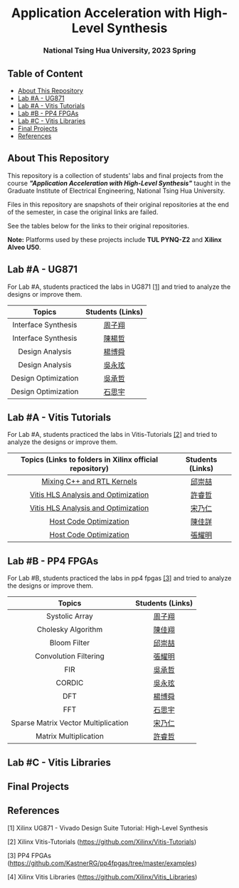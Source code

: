 <h1 align="center">Application Acceleration with High-Level Synthesis</h1>

<h3 align="center">National Tsing Hua University, 2023 Spring</h3>



## Table of Content

- [About This Repository](#about-this-repository)
- [Lab #A - UG871](#lab-a---ug871)
- [Lab #A - Vitis Tutorials](#lab-A---vitis-tutorials)
- [Lab #B - PP4 FPGAs](#lab-B---pp4-fpgas)
- [Lab #C - Vitis Libraries](#lab-c---vitis-libraries)
- [Final Projects](#final-projects)
- [References](#references)



## About This Repository

This repository is a collection of students' labs and final projects from the course ***"Application Acceleration with High-Level Synthesis"*** taught in the Graduate Institute of Electrical Engineering, National Tsing Hua University.

Files in this repository are snapshots of their original repositories at the end of the semester, in case the original links are failed. 

See the tables below for the links to their original repositories.

**Note:** Platforms used by these projects include **TUL PYNQ-Z2** and **Xilinx Alveo U50**.



## Lab #A - UG871

For Lab #A, students practiced the labs in UG871 [[1]](#[1]) and tried to analyze the designs or improve them.

|             Topics              |                       Students (Links)                       |
| :-----------------------------: | :----------------------------------------------------------: |
|       Interface Synthesis       |      [周子翔](https://github.com/ecoyukino/labA_InterfaceSynthesis)      |
|       Interface Synthesis       |      [陳楊哲](https://github.com/ZheChen-Bill/Interface_Synthesis)      |
|         Design Analysis         | [楊博舜](https://github.com/JasonYanggg/HLS) |
|         Design Analysis         | [吳永玹](https://github.com/Ri-chard-Wu/AAHLS-LabA) |
|       Design Optimization       |   [吳承哲](https://github.com/sssh311318/HLS_LAB_A)   |
|       Design Optimization       |   [石思宇](https://github.com/freud96/Design_Optimization)   |


## Lab #A - Vitis Tutorials

For Lab #A, students practiced the labs in Vitis-Tutorials [[2]](#[2]) and tried to analyze the designs or improve them.

|   Topics (Links to folders in Xilinx official repository)    |                       Students (Links)                       |
| :----------------------------------------------------------: | :----------------------------------------------------------: |
| [Mixing C++ and RTL Kernels](https://github.com/Xilinx/Vitis-Tutorials/tree/2021.2/Hardware_Acceleration/Feature_Tutorials/02-mixing-c-rtl-kernels) | [邱崇喆](https://github.com/ccontemplator/Vitis-mixed-c-rtl-kernel) |
| [Vitis HLS Analysis and Optimization](https://github.com/Xilinx/Vitis-Tutorials/blob/2021.2/Hardware_Acceleration/Feature_Tutorials/03-dataflow_debug_and_optimization/README.md) |       [許睿哲](https://github.com/ray3210ray3210/2022HLS)        |
| [Vitis HLS Analysis and Optimization](https://github.com/Xilinx/Vitis-Tutorials/blob/2021.2/Hardware_Acceleration/Feature_Tutorials/03-dataflow_debug_and_optimization/README.md) |       [宋乃仁](https://github.com/Barry-Sung/HLS_LABA_Dataflow-Debug-and-Optimization)        |
| [Host Code Optimization](https://github.com/Xilinx/Vitis-Tutorials/tree/2022.1/Hardware_Acceleration/Design_Tutorials/07-host-code-opt) | [陳佳詳](https://github.com/yclin629/High-Level-Synthesis--Host-Memory-Access) |
| [Host Code Optimization](https://github.com/Xilinx/Vitis-Tutorials/tree/2022.1/Hardware_Acceleration/Design_Tutorials/07-host-code-opt) | [張耀明](https://github.com/s095339/LabA-host-code-optimization) |



## Lab #B - PP4 FPGAs

For Lab #B, students practiced the labs in pp4 fpgas [[3]](#[3]) and tried to analyze the designs or improve them.

|          Topics          |                       Students (Links)                       |
| :----------------------: | :----------------------------------------------------------: |
|      Systolic Array      |    [周子翔](https://github.com/SzuHsi/AAHLS_LabB_cordic)     |
|    Cholesky Algorithm    |    [陳佳翔](https://github.com/SzuHsi/AAHLS_LabB_cordic)     |
|        Bloom Filter      |    [邱崇喆](https://github.com/SzuHsi/AAHLS_LabB_cordic)     |
|  Convolution Filtering   |    [張耀明](https://github.com/SzuHsi/AAHLS_LabB_cordic)     |
|           FIR            |    [吳承哲](https://github.com/SzuHsi/AAHLS_LabB_cordic)     |
|          CORDIC          |    [吳永玹](https://github.com/SzuHsi/AAHLS_LabB_cordic)     |
|           DFT            |     [楊博舜](https://github.com/StanTeng/AAHLS_labB_DFT)     |
|           FFT            |     [石思宇](https://github.com/StanTeng/AAHLS_labB_DFT)     |
|Sparse Matrix Vector Multiplication|     [宋乃仁](https://github.com/StanTeng/AAHLS_labB_DFT)     |
|  Matrix Multiplication   | [許睿哲](https://github.com/andy39866821/AAHLS-LabB-Matrix-Multiplication) |

## Lab #C - Vitis Libraries


## Final Projects

## References

<a id="[1]">[1]</a> Xilinx UG871 - Vivado Design Suite Tutorial: High-Level Synthesis

<a id="[2]">[2]</a> Xilinx Vitis-Tutorials (https://github.com/Xilinx/Vitis-Tutorials)

<a id="[3]">[3]</a> PP4 FPGAs (https://github.com/KastnerRG/pp4fpgas/tree/master/examples)

<a id="[4]">[4]</a> Xilinx Vitis Libraries (https://github.com/Xilinx/Vitis_Libraries)

